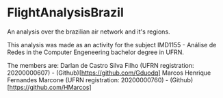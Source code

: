 # FlightAnalysisBrazil

An analysis over the brazilian air network and it's regions.

This analysis was made as an activity for the subject IMD1155 - Análise de Redes in the Computer Engeneering bachelor degree in UFRN.

The members are:
Darlan de Castro Silva Filho (UFRN registration: 20200000607) - (Github)[https://github.com/Gduodq]
Marcos Henrique Fernandes Marcone (UFRN registration: 20200000760) - (Github)[https://github.com/HMarcos]
